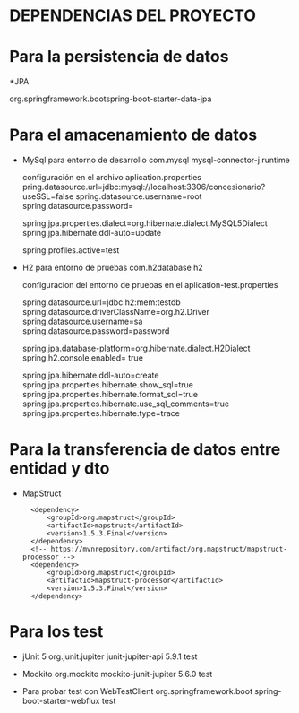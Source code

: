 # DEPENDENCIAS DEL PROYECTO

# Para la persistencia de datos
*JPA

  <dependency><groupId>org.springframework.boot</groupId><artifactId>spring-boot-starter-data-jpa</artifactId></dependency>
 

# Para el amacenamiento de datos 
* MySql para entorno de desarrollo
  <dependency>
			<groupId>com.mysql</groupId>
			<artifactId>mysql-connector-j</artifactId>
			<scope>runtime</scope>
		</dependency>
  
  configuración en el archivo aplication.properties
  pring.datasource.url=jdbc:mysql://localhost:3306/concesionario?useSSL=false
  spring.datasource.username=root
  spring.datasource.password=

  spring.jpa.properties.dialect=org.hibernate.dialect.MySQL5Dialect
  spring.jpa.hibernate.ddl-auto=update

  spring.profiles.active=test
  
* H2 para entorno de pruebas
  <dependency>
			<groupId>com.h2database</groupId>
			<artifactId>h2</artifactId>
		</dependency>
  
  configuracion del entorno de pruebas en el aplication-test.properties
  
  spring.datasource.url=jdbc:h2:mem:testdb
  spring.datasource.driverClassName=org.h2.Driver
  spring.datasource.username=sa
  spring.datasource.password=password

  spring.jpa.database-platform=org.hibernate.dialect.H2Dialect
  spring.h2.console.enabled= true

  spring.jpa.hibernate.ddl-auto=create
  spring.jpa.properties.hibernate.show_sql=true
  spring.jpa.properties.hibernate.format_sql=true
  spring.jpa.properties.hibernate.use_sql_comments=true
  spring.jpa.properties.hibernate.type=trace

# Para la transferencia de datos entre entidad y dto
* MapStruct
   <!-- https://mvnrepository.com/artifact/org.mapstruct/mapstruct -->
        <dependency>
            <groupId>org.mapstruct</groupId>
            <artifactId>mapstruct</artifactId>
            <version>1.5.3.Final</version>
        </dependency>
        <!-- https://mvnrepository.com/artifact/org.mapstruct/mapstruct-processor -->
        <dependency>
            <groupId>org.mapstruct</groupId>
            <artifactId>mapstruct-processor</artifactId>
            <version>1.5.3.Final</version>
        </dependency>

# Para los test
* jUnit 5
  <dependency>
			<groupId>org.junit.jupiter</groupId>
			<artifactId>junit-jupiter-api</artifactId>
			<version>5.9.1</version>
			<scope>test</scope>
		</dependency>

* Mockito
  <dependency>
			<groupId>org.mockito</groupId>
			<artifactId>mockito-junit-jupiter</artifactId>
			<version>5.6.0</version>
			<scope>test</scope>
		</dependency>
  
* Para probar test con WebTestClient
  <dependency>
			<groupId>org.springframework.boot</groupId>
			<artifactId>spring-boot-starter-webflux</artifactId>
			<scope>test</scope>
		</dependency>
